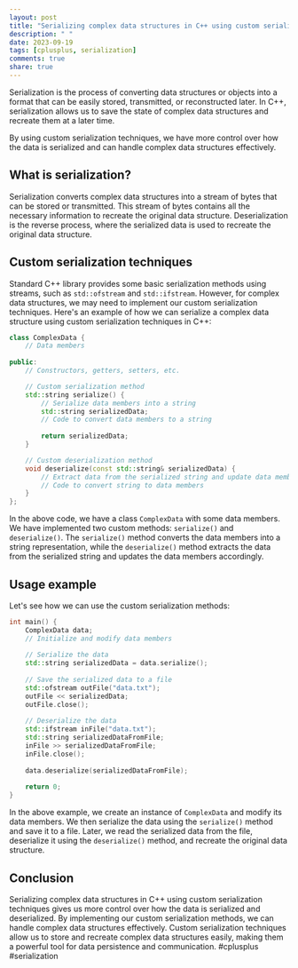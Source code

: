 ```yaml
---
layout: post
title: "Serializing complex data structures in C++ using custom serialization techniques"
description: " "
date: 2023-09-19
tags: [cplusplus, serialization]
comments: true
share: true
---
```


Serialization is the process of converting data structures or objects into a format that can be easily stored, transmitted, or reconstructed later. In C++, serialization allows us to save the state of complex data structures and recreate them at a later time.

By using custom serialization techniques, we have more control over how the data is serialized and can handle complex data structures effectively.

## What is serialization?

Serialization converts complex data structures into a stream of bytes that can be stored or transmitted. This stream of bytes contains all the necessary information to recreate the original data structure. Deserialization is the reverse process, where the serialized data is used to recreate the original data structure.

## Custom serialization techniques

Standard C++ library provides some basic serialization methods using streams, such as `std::ofstream` and `std::ifstream`. However, for complex data structures, we may need to implement our custom serialization techniques. Here's an example of how we can serialize a complex data structure using custom serialization techniques in C++:

```cpp
class ComplexData {
    // Data members
    
public:
    // Constructors, getters, setters, etc.

    // Custom serialization method
    std::string serialize() {
        // Serialize data members into a string
        std::string serializedData;
        // Code to convert data members to a string
        
        return serializedData;
    }

    // Custom deserialization method
    void deserialize(const std::string& serializedData) {
        // Extract data from the serialized string and update data members
        // Code to convert string to data members
    }
};
```

In the above code, we have a class `ComplexData` with some data members. We have implemented two custom methods: `serialize()` and `deserialize()`. The `serialize()` method converts the data members into a string representation, while the `deserialize()` method extracts the data from the serialized string and updates the data members accordingly.

## Usage example

Let's see how we can use the custom serialization methods:

```cpp
int main() {
    ComplexData data;
    // Initialize and modify data members
    
    // Serialize the data
    std::string serializedData = data.serialize();
    
    // Save the serialized data to a file
    std::ofstream outFile("data.txt");
    outFile << serializedData;
    outFile.close();
    
    // Deserialize the data
    std::ifstream inFile("data.txt");
    std::string serializedDataFromFile;
    inFile >> serializedDataFromFile;
    inFile.close();
    
    data.deserialize(serializedDataFromFile);
    
    return 0;
}
```

In the above example, we create an instance of `ComplexData` and modify its data members. We then serialize the data using the `serialize()` method and save it to a file. Later, we read the serialized data from the file, deserialize it using the `deserialize()` method, and recreate the original data structure.

## Conclusion

Serializing complex data structures in C++ using custom serialization techniques gives us more control over how the data is serialized and deserialized. By implementing our custom serialization methods, we can handle complex data structures effectively. Custom serialization techniques allow us to store and recreate complex data structures easily, making them a powerful tool for data persistence and communication. #cplusplus #serialization
